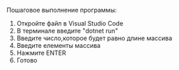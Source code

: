 Пошаговое выполнение программы:
1) Откройте файл в Visual Studio Code
2) В терминале введите "dotnet run"
3) Введите число,которое будет равно длине массива
4) Введите елементы массива
5) Нажмите ENTER
6) Готово
